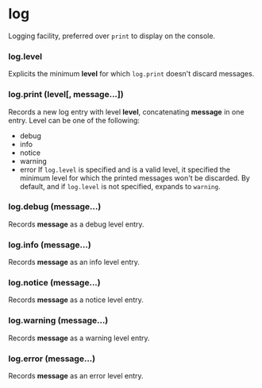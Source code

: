 # log

Logging facility, preferred over `print` to display on the console.

### log.level

Explicits the minimum **level** for which `log.print` doesn't discard messages.

### log.print (level[, message...])

Records a new log entry with level **level**, concatenating **message** in one entry.
Level can be one of the following:
- debug
- info
- notice
- warning
- error
If `log.level` is specified and is a valid level, it specified the minimum level
for which the printed messages won't be discarded. By default, and if `log.level`
is not specified, expands to `warning`.

### log.debug (message...)

Records **message** as a debug level entry.

### log.info (message...)

Records **message** as an info level entry.

### log.notice (message...)

Records **message** as a notice level entry.

### log.warning (message...)

Records **message** as a warning level entry.

### log.error (message...)

Records **message** as an error level entry.

